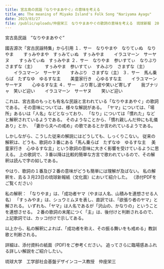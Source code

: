 ```yaml
---
title: 宮古島の民謡『なりやまあやぐ』の意味を考える
title_en: The meaning of Miyako Island's Folk Song "Nariyama Ayagu"
date: 2023/03/27
file: /public/uploads/仲座栄三　なりやまあやぐの歌詞の意味を考える　琉球新報　202303023-c2023032300000000600.pdf
---
```

宮古島民謡　”なりやまあやぐ”

國吉源次「宮古民謡特集」から引用 
１．サー　なりやまや　なりてぃぬ　なりやま
　　すぅみやまや　すぅみてぃぬ　すぅみやま
　　イラユマーン　サーヤヌ
　　すぅみてぃぬ　すぅみやま
２．サー　なりやま　参いすてぃ　なりぶり　さまずな（主）
　　すぅみやま　参いすてぃ　すみぶり　さまずな（主）
　　イラユマーン　サーヤヌ
　　すみぶり　さまずな（主）
３．サー　馬ん乗らば　たずなゆ　ゆるすな主
　　美童家行き　心ゆるすな主
　　イラユマーン　サーヤヌ
　　心ゆるすな主
４．サー　ぶり寄し波や笑いど寄しず
　　我ブナリャ　笑いど迎い
　　イラユマーン　サーヤヌ
　　笑いど迎い

これは、宮古島のもっとも有名な民謡と言われている「なりやまあやぐ」の歌詞である。
その意味については、様々な解説がある。
「ヤマ」については、「場所」あるいは「人名」などとなっており、
「なり」については「慣れた」などと解釈されているようである。
そのようなことから、「慣れ親しんだ仲にも礼儀あり」とか、
「妻から夫への戒め」の歌であるとか言われているようである。

しかしながら、こうした従来の解説にはどうしても、しっくりこない。
従来の解釈は、どうも、歌詞の３番にある「馬ん乗らば　たずなゆ　ゆるすな主
　美童家行き　心ゆるすな主」という歌詞の意味に大きく影響を受けているように思える。
上の歌詞で、３番以降は比較的簡単な方言で歌われているので、その解釈は読んで字の如しである。

やはり、歌詞の１番及び２番の意味がどうも簡単には理解が及ばない。
私の解釈を、去る３月23日の琉球新報紙（文化面）において紹介した。
（添付PDFをご覧ください）

私の解釈：
「なりやま」は、「成功者ヤマ（やまは人名、山積みを連想させる人名）
「すぅみやま」は、シュウミムヌを表し、直訳では、「欲張り者のヤマ」と解される。
いずれも、「ヤマ」は人名であるが「沢山の、かなりの」ということを連想させる。
２番の歌詞の末尾につく「主」は、後付けと判断されるので、上記歌詞では、カッコ付けで示してある。

以上から、私の解釈によれば、「成功者を称え、その振る舞いをも戒める」教訓歌と判断される。

詳細は、添付資料の紙面（PDF)をご参考ください。
追ってさらに臨場感あふれる詳しい解説をご紹介したい。

琉球大学　工学部社会基盤デザインコース教授　仲座栄三